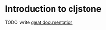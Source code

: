 # Introduction to cljstone

TODO: write [great documentation](http://jacobian.org/writing/what-to-write/)
